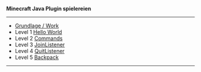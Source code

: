**Minecraft Java Plugin spielereien**

---

* [Grundlage / Work](https://github.com/dr-woitschek/minecraft/tree/main/JavaEdition/Plugins/grundlage-work/)
* Level 1 [Hello World](https://github.com/dr-woitschek/minecraft/tree/main/JavaEdition/Plugins/mc-Hello-World/)
* Level 2 [Commands](https://github.com/dr-woitschek/minecraft/tree/main/JavaEdition/Plugins/mc-Commands/)
* Level 3 [JoinListener](https://github.com/dr-woitschek/minecraft/tree/main/JavaEdition/Plugins/mc-JoinListener/)
* Level 4 [QuitListener](https://github.com/dr-woitschek/minecraft/tree/main/JavaEdition/Plugins/mc-QuitListener/)
* Level 5 [Backpack](https://github.com/dr-woitschek/minecraft/tree/main/JavaEdition/Plugins/mc-Backpack/)

---


